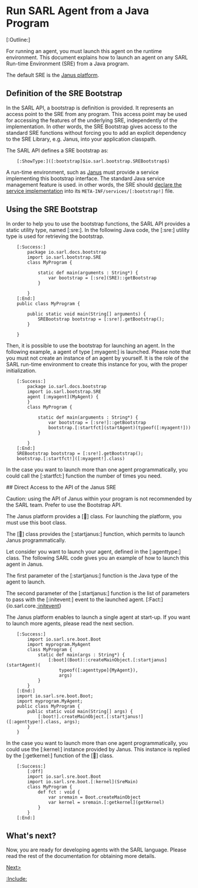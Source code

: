 # Run SARL Agent from a Java Program

[:Outline:]

For running an agent, you must launch this agent on the runtime environment.
This document explains how to launch an agent on any SARL Run-time Environment (SRE)
from a Java program.

The default SRE is the [Janus platform](http://www.janusproject.io). 


## Definition of the SRE Bootstrap

In the SARL API, a bootstrap is definition is provided.
It represents an access point to the SRE from any program.
This access point may be used for accessing the features of the underlying SRE,
independently of the implementation.
In other words, the SRE Bootstrap gives access to the standard SRE functions without
forcing you to add an explicit dependency to the SRE Library, e.g. Janus, into your
application classpath.

The SARL API defines a SRE bootstrap as:

		[:ShowType:]([:bootstrap]$io.sarl.bootstrap.SREBootstrap$)


A run-time environment, such as [Janus](http://www.janusproject.io) must provide a service implementing this bootstrap interface.
The standard Java service management feature is used. in other words, the SRE should
[declare the service implementation](https://docs.oracle.com/javase/8/docs/api/java/util/ServiceLoader.html) into
its `META-INF/services/[:bootstrap!]` file.


## Using the SRE Bootstrap

In order to help you to use the bootstrap functions, the SARL API provides a static utility type, named [:sre:].
In the following Java code, the [:sre:] utility type is used for retrieving the bootstrap.
 
		[:Success:]
			package io.sarl.docs.bootstrap
			import io.sarl.bootstrap.SRE
			class MyProgram {
			
				static def main(arguments : String*) {
					var bootstrap = [:sre](SRE)::getBootstrap
				}
			
			}
		[:End:]
		public class MyProgram {
		
			public static void main(String[] arguments) {
				SREBootstrap bootstrap = [:sre!].getBootstrap();
			}
		
		}


Then, it is possible to use the bootstrap for launching an agent. In the following example, a agent of type
[:myagent:] is launched. Please note that you must not create an instance of an agent by yourself.
It is the role of the SARL run-time environment to create this instance for you, with the proper initialization.

		[:Success:]
			package io.sarl.docs.bootstrap
			import io.sarl.bootstrap.SRE
			agent [:myagent](MyAgent) {
			}
			class MyProgram {
			
				static def main(arguments : String*) {
					var bootstrap = [:sre!]::getBootstrap
					bootstrap.[:startfct](startAgent)(typeof([:myagent!]))
				}
			
			}
		[:End:]
		SREBootstrap bootstrap = [:sre!].getBootstrap();
		bootstrap.[:startfct!]([:myagent!].class)


In the case you want to launch more than one agent programmatically,
you could call the [:startfct:] function the number of times you need.


## Direct Access to the API of the Janus SRE


Caution: using the API of Janus within your program is not recommended by the SARL team. Prefer to use the Bootstrap API.



The Janus platform provides a [:boot:] class. For launching the platform, you must use this boot class.

The [:boot:] class provides the [:startjanus:] function, which permits to launch Janus programmatically.


Let consider you want to launch your agent, defined in the [:agenttype:] class.
The following SARL code gives you an example of how to launch this agent in Janus.

The first parameter of the [:startjanus:] function is the Java type of the agent
to launch.

The second parameter of the [:startjanus:] function is the list of parameters to
pass with the [:initevent:] event to the launched agent.
[:Fact:]{io.sarl.core.[:initevent](Initialize)}


<importantnode>The Janus platform enables to launch a single agent at start-up.
If you want to launch more agents, please read the next section.</importantnote>

		[:Success:]
			import io.sarl.sre.boot.Boot
			import myprogram.MyAgent
			class MyProgram {
			 	static def main(args : String*) {
					[:boot](Boot)::createMainObject.[:startjanus](startAgent)(
						typeof([:agenttype]{MyAgent}),
						args)
				}
			}
		[:End:]
		import io.sarl.sre.boot.Boot;
		import myprogram.MyAgent;
		public class MyProgram {
		 	public static void main(String[] args) {
				[:boot!].createMainObject.[:startjanus!]([:agenttype!].class, args);
			}
		}


In  the case you want to launch more than one agent programmatically,
you could use the [:kernel:] instance provided by Janus.
This instance is replied by the [:getkernel:] function of the [:boot:] class.

		[:Success:]
			[:Off]
			import io.sarl.sre.boot.Boot
			import io.sarl.sre.boot.[:kernel](SreMain)
			class MyProgram {
			 	def fct : void {
					var sremain = Boot.createMainObject
					var kernel = sremain.[:getkernel](getKernel)
				}
			}
		[:End:]


## What's next?

Now, you are ready for developing agents with the SARL language.
Please read the rest of the documentation for obtaining more details.

[Next>](../index.md)


[:Include:](../legal.inc)

